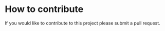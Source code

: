 # How to contribute

If you would like to contribute to this project please submit a pull request. 
